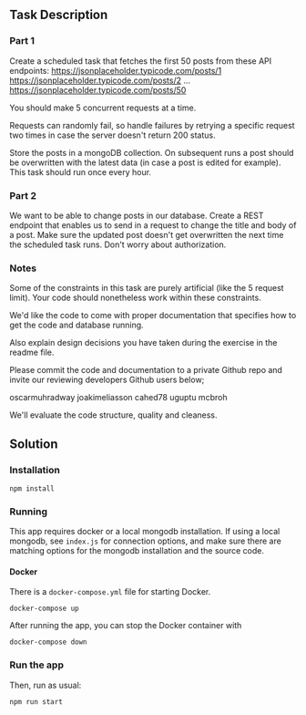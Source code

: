 ## Task Description

### Part 1

Create a scheduled task that fetches the first 50 posts from these API endpoints:
https://jsonplaceholder.typicode.com/posts/1
https://jsonplaceholder.typicode.com/posts/2
...
https://jsonplaceholder.typicode.com/posts/50

You should make 5 concurrent requests at a time.

Requests can randomly fail, so handle failures by retrying a specific request two times in case the server doesn't return 200 status.

Store the posts in a mongoDB collection. On subsequent runs a post should be overwritten with the latest data (in case a post is edited for example). This task should run once every hour.

### Part 2

We want to be able to change posts in our database. Create a REST endpoint that enables us to send in a request to change the title and body of a post. Make sure the updated post doesn't get overwritten the next time the scheduled task runs. Don't worry about authorization.

### Notes

Some of the constraints in this task are purely artificial (like the 5 request limit). Your code should nonetheless work within these constraints.

We'd like the code to come with proper documentation that specifies how to get the code and database running.

Also explain design decisions you have taken during the exercise in the readme file.

Please commit the code and documentation to a private Github repo and invite our reviewing developers Github users below;

oscarmuhradway
joakimeliasson
cahed78
uguptu
mcbroh

We'll evaluate the code structure, quality and cleaness.

## Solution

### Installation
`npm install`

### Running

This app requires docker or a local mongodb installation.  If using a local mongodb, see `index.js` for connection options, and make sure there are matching options for the mongodb installation and the source code.

#### Docker

There is a `docker-compose.yml` file for starting Docker.

`docker-compose up`

After running the app, you can stop the Docker container with

`docker-compose down`

### Run the app

Then, run as usual:

`npm run start`



